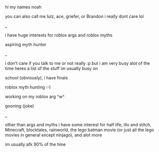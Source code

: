 hi my names noah

you can also call me lulz, ace, griefer, or Brandon i really dont care lol

_

i have huge interests for roblox args and roblox myths

aspiring myth hunter

_

i don't care if you talk to me or not really :p but i am very busy alot of the time heres a list of the stuff im usually busy on

school (obviously), i have finals

roblox myth hunting :-)

working on my roblox arg ^w^

gooning (joke)

_

other than args and myths i have some interest for half life, lilo and stitch, Minecraft, blocktales, rainworld, the lego batman movie (or just all the lego movies in general except ninjago), and alot more

im usually afk 90% of the time
